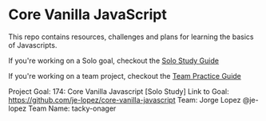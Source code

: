 # Core Vanilla JavaScript

This repo contains resources, challenges and plans for learning the basics of Javascripts.

If you're working on a Solo goal, checkout the [Solo Study Guide](solo_study.md)

If you're working on a team project, checkout the [Team Practice Guide](team_practice.md)


Project Goal: 174: Core Vanilla Javascript [Solo Study]
Link to Goal: https://github.com/je-lopez/core-vanilla-javascript
Team: Jorge Lopez @je-lopez
Team Name: tacky-onager